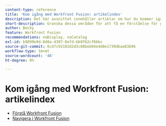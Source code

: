 ```yaml
---
content-type: reference
title: 'Kom igång med Workfront Fusion: artikelindex'
description: Det här avsnittet innehåller artiklar om hur du kommer igång med Adobe Workfront Fusion.
short-description: Granska dessa områden för att få en förståelse för grunderna i Adobe Workfront Fusion.
author: Becky
feature: Workfront Fusion
recommendations: noDisplay, noCatalog
exl-id: b9899e9d-8d8a-4397-8efd-bb9f62cf6bbc
source-git-commit: 6c47c93102d2d3c88beb04e4d8e1739dbaa03b96
workflow-type: tm+mt
source-wordcount: '46'
ht-degree: 0%

---
```


# Kom igång med Workfront Fusion: artikelindex

* [Förstå Workfront Fusion](/help/workfront-fusion/get-started-with-fusion/understand-fusion/understand-fusion-toc.md)
* [Navigera i Workfront Fusion](/help/workfront-fusion/get-started-with-fusion/navigate-fusion/navigate-fusion-toc.md)
